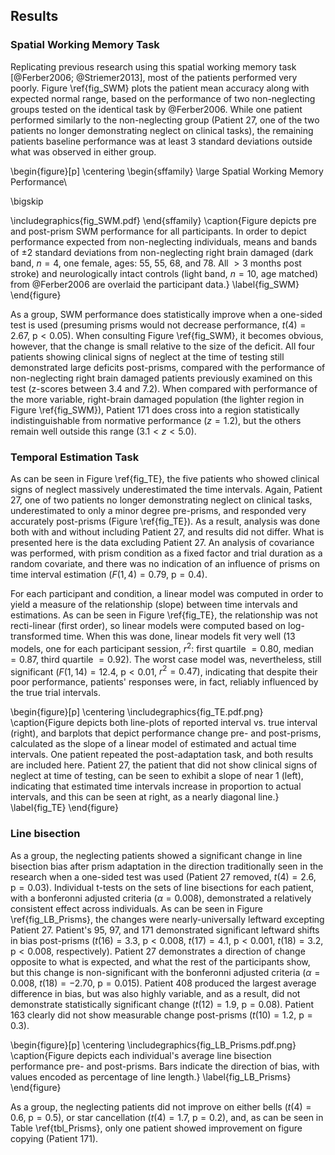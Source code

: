 Results
-------

### Spatial Working Memory Task

Replicating previous research using this spatial working memory
task [@Ferber2006; @Striemer2013], most of the patients performed
very poorly.  Figure
\ref{fig_SWM} plots the patient mean accuracy along with expected
normal range, based on the performance of two non-neglecting
groups tested on the identical task by
@Ferber2006. While one patient performed similarly to
the non-neglecting group (Patient 27, one of the two patients no longer
demonstrating neglect on clinical tasks), the remaining patients baseline
performance was at least 3 standard deviations outside what was
observed in either group.

\begin{figure}[p]
\centering
\begin{sffamily}
\large Spatial Working Memory Performance\\

\bigskip

\includegraphics{fig_SWM.pdf}
\end{sffamily}
\caption{Figure depicts pre and post-prism SWM performance for all
participants. In order to depict performance expected from
non-neglecting individuals, means and bands of $\pm 2$ standard
deviations from non-neglecting right brain damaged (dark band,
$n=4$, one female, ages: 55, 55, 68, and 78. All $> 3$ months post
stroke) and neurologically intact controls (light band, $n=10$,
age matched) from @Ferber2006 are overlaid the participant data.}
\label{fig_SWM}
\end{figure}



As a group, SWM performance does statistically improve when a
one-sided test is used (presuming prisms would not decrease
performance, $t(4)=2.67$, $\text{p} < 0.05$). When consulting
Figure \ref{fig_SWM}, it becomes obvious, however, that the change
is small relative to the size of the deficit. All four patients
showing clinical signs of neglect at the time of testing still
demonstrated large deficits post-prisms, compared with the
performance of non-neglecting right brain damaged patients
previously examined on
this test (z-scores between 3.4 and 7.2). When compared with
performance of the more variable, right-brain damaged population
(the lighter region in Figure \ref{fig_SWM}), Patient 171 does
cross into a region statistically indistinguishable from normative
performance ($z=1.2$), but the others remain well outside this
range ($3.1 < z < 5.0$).

### Temporal Estimation Task

As can be seen in Figure \ref{fig_TE}, the five patients who
showed clinical signs of neglect massively underestimated the time
intervals. Again, Patient 27, one of two patients no longer
demonstrating neglect on clinical tasks,
underestimated to only a minor degree pre-prisms, and responded very
accurately post-prisms (Figure \ref{fig_TE}). As a result,
analysis was done both with and without including Patient 27, and
results did not differ.  What is presented here is the data
excluding Patient 27.  An analysis of covariance was performed,
with prism condition as a fixed factor and trial duration as a
random covariate, and there was no indication of an influence of
prisms on time interval estimation ($F(1,4)= 0.79$,
$\text{p}=0.4$).

For each participant and condition, a linear model
was computed in order to yield a measure of the relationship
(slope) between time intervals and estimations. As can be seen in
Figure \ref{fig_TE}, the relationship was not recti-linear (first
order), so linear models were computed based on log-transformed
time. When this was done, linear models fit very well (13 models,
one for each participant session,
$r^2$: first quartile $=0.80$, median $=0.87$, third quartile
$=0.92$).  The worst case model was, nevertheless, still
significant ($F(1,14)=12.4$, $\text{p}< 0.01$, $r^2=0.47$),
indicating that despite their poor performance, patients'
responses were, in fact, reliably influenced by the true trial
intervals.

\begin{figure}[p]
\centering
\includegraphics{fig_TE.pdf.png}
\caption{Figure depicts both line-plots of reported interval vs.
true interval (right), and barplots that depict performance change
pre- and post-prisms, calculated as the slope of a linear model of
estimated and actual time intervals.  One patient repeated the
post-adaptation task, and both results are included here. Patient
27, the patient that did not show clinical signs of neglect at
time of testing, can be seen to exhibit a slope of near 1 (left),
indicating that estimated time intervals increase in proportion to
actual intervals, and this can be seen at right, as a nearly
diagonal line.}
\label{fig_TE}
\end{figure}



### Line bisection

As a group, the neglecting patients showed a significant change in
line bisection bias after prism adaptation in the direction
traditionally seen in the research when a one-sided test was used
(Patient 27 removed, $t(4)=2.6$, $\text{p} = 0.03$).  Individual
t-tests on the sets of line bisections for each patient, with a bonferonni
adjusted criteria ($\alpha = 0.008$), demonstrated
a relatively consistent effect across individuals. As can be seen
in Figure \ref{fig_LB_Prisms}, the changes were nearly-universally
leftward excepting Patient 27.
Patient's 95, 97, and 171 demonstrated significant leftward shifts
in bias post-prisms ($t(16)=3.3$, $\text{p} < 0.008$, $t(17)=4.1$,
$\text{p} < 0.001$, $t(18)=3.2$, $\text{p} < 0.008$,
respectively).  Patient 27 demonstrates a direction of change
opposite to what is expected, and what the rest of the
participants show, but this change is non-significant with the
bonferonni adjusted criteria ($\alpha = 0.008$, $t(18)=-2.70$,
$\text{p} = 0.015$).  Patient 408 produced the largest average
difference in bias, but was also highly variable, and as a result,
did not demonstrate statistically significant change ($t(12)=1.9$,
$\text{p} = 0.08$).  Patient 163 clearly did not show measurable
change post-prisms ($t(10)=1.2$, $\text{p} = 0.3$).

\begin{figure}[p]
\centering
\includegraphics{fig_LB_Prisms.pdf.png}
\caption{Figure depicts each individual's average line bisection
performance pre- and post-prisms. Bars indicate the direction of
bias, with values encoded as percentage of line length.}
\label{fig_LB_Prisms}
\end{figure}



As a group, the neglecting patients did not improve on either
bells ($t(4)=0.6$, $\text{p}=0.5$), or star cancellation
($t(4)=1.7$, $\text{p}=0.2$), and, as can be seen in Table
\ref{tbl_Prisms}, only one patient showed improvement on figure
copying (Patient 171).
